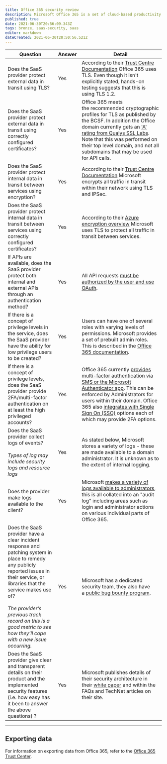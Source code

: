 ```yaml
---
title: Office 365 security review
description: Microsoft Office 365 is a set of cloud-based productivity tools including word processing, spreadsheets and calendars
published: true
date: 2021-06-30T20:56:09.343Z
tags: bronze, saas-security, saas
editor: markdown
dateCreated: 2021-06-30T20:50:56.521Z
---
```


| **Question** | **Answer** | **Detail** |
| --- | --- | --- |
| Does the SaaS provider protect external data in transit using TLS? | Yes | According to their [Trust Centre Documentation](https://www.microsoft.com/en-us/trustcenter/security/office365-security#Secure-infrastructure) Office 365 uses TLS. Even though it isn't explicitly stated, hands-on testing suggests that this is using TLS 1.2. |
| Does the SaaS provider protect external data in transit using correctly configured certificates? | Yes | Office 365 meets the recommended cryptographic profiles for TLS as published by the BCSF. In addition the Office domain currently gets an ['A' rating from Qualys SSL Labs](https://www.ssllabs.com/ssltest/analyze.html?d=office.com). Note that this was performed on their top level domain, and not all subdomains that may be used for API calls. |
| Does the SaaS provider protect internal data in transit between services using encryption? | Yes | According to their [Trust Centre Documentation](https://www.microsoft.com/en-us/trustcenter/security/office365-security#Secure-infrastructure) Microsoft encrypts all traffic in transit within their network using TLS and IPSec. |
| Does the SaaS provider protect internal data in transit between services using correctly configured certificates? | Yes | According to their [Azure encryption overview](https://docs.microsoft.com/en-us/azure/security/security-azure-encryption-overview) Microsoft uses TLS to protect all traffic in transit between services. |
| If APIs are available, does the SaaS provider protect both internal and external APIs through an authentication method? | Yes | All API requests [must be authorized by the user and use OAuth](https://developer.microsoft.com/en-us/graph/docs/concepts/auth_v2_user). |
| If there is a concept of privilege levels in the service, does the SaaS provider have the ability for low privilege users to be created? | Yes | Users can have one of several roles with varying levels of permissions. Microsoft provides a set of prebuilt admin roles. This is described in the [Office 365 documentation](https://support.office.com/en-us/article/About-Office-365-admin-roles-da585eea-f576-4f55-a1e0-87090b6aaa9d). |
| If there is a concept of privilege levels, does the SaaS provider provide 2FA/multi-factor authentication on at least the high privileged accounts? | Yes | Office 365 currently [provides multi-factor authentication via SMS or the Microsoft Authenticator app](https://support.office.com/en-gb/article/Set-up-multi-factor-authentication-for-Office-365-users-8f0454b2-f51a-4d9c-bcde-2c48e41621c6). This can be enforced by Administrators for users within their domain. Office 365 also [integrates with Single Sign On (SSO)](https://technet.microsoft.com/en-us/library/jj631606.aspx) options each of which may provide 2FA options. |
| Does the SaaS provider collect logs of events?<br><br>*Types of log may include security logs and resource logs* | Yes | As stated below, Microsoft stores a variety of logs - these are made available to a domain administrator. It is unknown as to the extent of internal logging. |
| Does the provider make logs available to the client? | Yes | Microsoft [makes a variety of logs available to administrators](https://support.office.com/en-gb/article/Search-the-audit-log-in-the-Office-365-Security-Compliance-Center-0d4d0f35-390b-4518-800e-0c7ec95e946c), this is all collated into an "audit log" including areas such as login and administrator actions on various individual parts of Office 365. |
| Does the SaaS provider have a clear incident response and patching system in place to remedy any publicly reported issues in their service, or libraries that the service makes use of?<br><br>*The provider’s previous track record on this is a good metric to see how they’ll cope with a new issue occurring.* | Yes | Microsoft has a dedicated security team, they also have a [public bug bounty program](https://technet.microsoft.com/en-us/security/dn425036). |
| Does the SaaS provider give clear and transparent details on their product and the implemented security features (i.e. how easy has it been to answer the above questions) ? | Yes | Microsoft publishes details of their security architecture in their [white paper](https://www.microsoft.com/en-us/download/details.aspx?id=26552) and within the FAQs and TechNet articles on their site. |

---

## Exporting data

For information on exporting data from Office 365, refer to the [Office 365 Trust Center](https://products.office.com/en-us/business/office-365-online-data-portability).